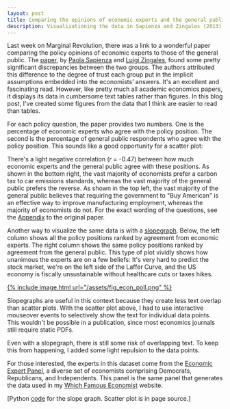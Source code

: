 ```yaml
---
layout: post
title: Comparing the opinions of economic experts and the general public
description: Visualizationing the data in Sapienza and Zingales (2013)
---
```


<meta charset="utf-8">

<style>

.axis path,
.axis line {
  fill: none; /* chance go none */
  stroke: #000;
  shape-rendering: crispEdges;
}

.axis text {
  font: 12px sans-serif;
}

.survey_dot {
  stroke: #fff;
  fill: #f58032;
}

.tooltip {
  position: absolute;
  text-align: left;
  width: 150px;
  padding: 8px;
  margin-top: -20px;
  font: 10px sans-serif;
  background: rgba(200, 200, 200, 0.9);
  pointer-events: none;
}

</style>


Last week on Marginal Revolution, there was a link to a wonderful paper comparing the policy opinions of economic experts to those of the general public. The [paper](http://faculty.chicagobooth.edu/luigi.zingales/papers/research/economic-experts-vs-average-americans.pdf), by [Paola Sapienza](http://www.kellogg.northwestern.edu/faculty/directory/sapienza_paola.aspx) and [Luigi Zingales](http://www.chicagobooth.edu/faculty/directory/z/luigi-zingales), found some pretty significant discrepancies between the two groups. The authors attributed this difference to the degree of trust each group put in the implicit assumptions embedded into the economists’ answers. It's an excellent and fascinating read. However, like pretty much all academic economics papers, it displays its data in cumbersome text tables rather than figures. In this blog post, I've created some figures from the data that I think are easier to read than tables.

For each policy question, the paper provides two numbers. One is the percentage of economic experts who agree with the policy position. The second is the percentage of general public respondents who agree with the policy position. This sounds like a good opportunity for a scatter plot:

<!-- The tooltip has absolute positioning, which means it is positioned
"relative" to any parent it has who has either absolute or relative positioning.
The #econ_scatter parent would by default be static, so I have to change it to
relative -->
<div class="wrapper">
  <div id="econ_scatter" class="inner" style="position:relative"></div>
</div>

There's a light negative correlation (*r* = -0.47) between how much economic experts and the general public agree with these positions. As shown in the bottom right, the vast majority of economists prefer a carbon tax to car emissions standards, whereas the vast majority of the general public prefers the reverse. As shown in the top left, the vast majority of the general public believes that requiring the government to "Buy American" is an effective way to improve manufacturing employment, whereas the majority of economists do not. For the exact wording of the questions, see the [Appendix](http://docplayer.net/9302120-Economic-experts-vs-average-americans-online-appendix.html) to the original paper.

Another way to visualize the same data is with a [slopegraph](http://charliepark.org/slopegraphs/). Below, the left column shows all the policy positions ranked by agreement from economic experts. The right column shows the same policy positions ranked by agreement from the general public. This type of plot vividly shows how unanimous the experts are on a few beliefs: It's very hard to predict the stock market, we're on the left side of the Laffer Curve, and the US economy is fiscally unsustainable without healthcare cuts or taxes hikes.

[{% include image.html url="/assets/fig_econ_poll.png" %}](http://chris-said.io/assets/fig_econ_poll.png)

Slopegraphs are useful in this context because they create less text overlap than scatter plots. With the scatter plot above, I had to use interactive mouseover events to selectively show the text for individual data points. This wouldn't be possible in a publication, since most economics journals still require static PDFs.

Even with a slopegraph, there is still some risk of overlapping text. To keep this from happening, I added some light repulsion to the data points.

For those interested, the experts in this dataset come from the [Economic Expert Panel](http://www.igmchicago.org/igm-economic-experts-panel), a diverse set of economists comprising Democrats, Republicans, and Independents. This panel is the same panel that generates the data used in my [Which Famous Economist](http://whichfamouseconomistareyoumostsimilarto.com/) website.

\[Python [code](https://gist.github.com/csaid/21677bb64c1579f9e9d4852529331ac2) for the slope graph. Scatter plot is in page source.\]


<script>
<!-- Example based on http://bl.ocks.org/weiglemc/6185069 -->


var survey_results = [
  {
    "issue": "Moving education funding to school vouchers would benefit students",
    "public_agreement": 56.2,
    "expert_agreement": 51.4
  },
  {
    "issue": "Benefits of automakers bailouts will exceed their cost",
    "public_agreement": 51.9,
    "expert_agreement": 57.5
  },
  {
    "issue": "To reduce student loan risk, link college eligibility to performance",
    "public_agreement": 61.0,
    "expert_agreement": 69.7
  },
  {
    "issue": "2009 Stimulus: benefits will exceed its costs",
    "public_agreement": 43.4,
    "expert_agreement": 52.7
  },
  {
    "issue": "Large banks are big mostly for efficiency gains, not for political power",
    "public_agreement": 39.4,
    "expert_agreement": 17.9
  },
  {
    "issue": "CEOs are paid more than the value they add to firms",
    "public_agreement": 66.8,
    "expert_agreement": 39.3
  },
  {
    "issue": "2010 unemployment rate was lower thanks to automaker bailout",
    "public_agreement": 54.8,
    "expert_agreement": 84.8
  },
  {
    "issue": "2008 bank bailouts: benefits outweighed costs",
    "public_agreement": 38.7,
    "expert_agreement": 69.7
  },
  {
    "issue": "Raising taxes on the rich would increase tax revenue",
    "public_agreement": 66.3,
    "expert_agreement": 97.4
  },
  {
    "issue": "Large banks would be smaller without government support",
    "public_agreement": 65.2,
    "expert_agreement": 33.3
  },
  {
    "issue": "Fannie & Freddie do not rebate subsidies through lower interest rates",
    "public_agreement": 66.7,
    "expert_agreement": 31.4
  },
  {
    "issue": "Changes in US gasoline prices are mainly due to market factors",
    "public_agreement": 54.3,
    "expert_agreement": 92.3
  },
  {
    "issue": "It is hard to predict stock prices",
    "public_agreement": 55.2,
    "expert_agreement": 100.0
  },
  {
    "issue": "2009 ARRA lowered unemployment rate",
    "public_agreement": 45.6,
    "expert_agreement": 91.6
  },
  {
    "issue": "NAFTA increased welfare",
    "public_agreement": 46.1,
    "expert_agreement": 94.5
  },
  {
    "issue": "Eliminating mortgage deduction improves individual finance efficiency",
    "public_agreement": 35.6,
    "expert_agreement": 89.4
  },
  {
    "issue": "\"Buy American\" has significant impact on manufacturing employment",
    "public_agreement": 75.6,
    "expert_agreement": 11.4
  },
  {
    "issue": "US economy is sustainable w/o healthcare cuts or tax hikes",
    "public_agreement": 67.6,
    "expert_agreement": 0.00
  },
  {
    "issue": "A carbon tax is more efficient than car emission standards",
    "public_agreement": 22.5,
    "expert_agreement": 92.5
  }
  ]

if( /Android|webOS|iPhone|iPad|iPod|BlackBerry|IEMobile|Opera Mini/i.test(navigator.userAgent) ) {
  var full_width = 400
  var full_height = 300;
  var r = 10
} else {
  var full_width = 550
  var full_height = 400;
  var r = 12
}

var margin = {top: 30, right: 20, bottom: 50, left: 50},
    width = full_width - margin.left - margin.right,
    econ_survey_height = full_height - margin.top - margin.bottom;

/*
 * value accessor - returns the value to encode for a given data object.
 * scale - maps value to a visual display encoding, such as a pixel position.
 * map function - maps from data value to display value
 * axis - sets up axis
 */

// setup x
var xValue = function(d) { return d.expert_agreement;}, // data -> value
    xScale = d3.scaleLinear().range([0, width]), // value -> display
    xMap = function(d) { return xScale(xValue(d));}, // data -> display
    xAxisEconSurvey = d3.axisBottom(xScale);

// setup y
var yValue = function(d) { return d.public_agreement;}, // data -> value
    yScale = d3.scaleLinear().range([econ_survey_height, 0]), // value -> display
    yMap = function(d) { return yScale(yValue(d));}, // data -> display
    yAxisEconSurvey = d3.axisLeft(yScale);


// add the graph canvas to the #econ_scatter of the webpage
var svg = d3.select("#econ_scatter").append("svg")
    .attr("width", width + margin.left + margin.right)
    .attr("height", econ_survey_height + margin.top + margin.bottom)
  .append("g")
    .attr("transform", "translate(" + margin.left + "," + margin.top + ")");

// add the tooltip area to the webpage
var tooltip = d3.select("#econ_scatter").append("div")
    .attr("class", "tooltip")
    .style("display", "none")
    // .style("opacity", 0);


  // don't want dots overlapping axis, so add in buffer to data domain
  xScale.domain([-5, 105]);
  yScale.domain([15, 85]);

  // x-axis
  svg.append("g")
      .attr("class", "x axis")
      .attr("transform", "translate(0," + econ_survey_height + ")")
      .call(xAxisEconSurvey);

  // y-axis
  svg.append("g")
      .attr("class", "y axis")
      .call(yAxisEconSurvey);

  // x-label
  svg.append("text")
      .attr("x", width/2)
      .attr("y", econ_survey_height + 40)
      .style("text-anchor", "middle")
      .style("font-size", "14px")
      .text("Expert Agreement (%)");

  // y-label
  svg.append("text")
      .attr("transform", "rotate(-90)")
      .attr("x", -econ_survey_height/2)
      .attr("y", -45)
      .attr("dy", ".71em")
      .style("text-anchor", "middle")
      .style("font-size", "14px")
      .text("Public Agreement (%)");

  // draw dots
  svg.selectAll(".survey_dot")
      .data(survey_results)
    .enter().append("circle")
      .attr("class", "survey_dot")
      .attr("r", r)
      .attr("cx", xMap)
      .attr("cy", yMap)
      .on("mouseover", mouseover)
      .on("mousemove", mousemove)
      .on("mouseout", mouseout);


  function mouseover(d) {
    tooltip.style("display", "inline")
      .style("position", "absolute");
  }

  function mousemove(d) {
    tooltip
        .text(d.issue)
        .style("position", "absolute")
        .style("left", (xMap(d)) + "px")
        .style("top", (yMap(d)) + "px");
  }

  function mouseout(d) {
    tooltip.style("display", "none")
    .style("position", "absolute");
  }

</script>
